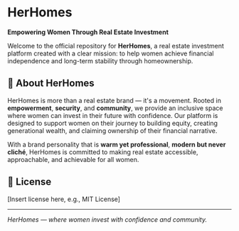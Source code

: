 # HerHomes

**Empowering Women Through Real Estate Investment**

Welcome to the official repository for **HerHomes**, a real estate investment platform created with a clear mission: to help women achieve financial independence and long-term stability through homeownership.

## 🌟 About HerHomes

HerHomes is more than a real estate brand — it's a movement. Rooted in **empowerment**, **security**, and **community**, we provide an inclusive space where women can invest in their future with confidence. Our platform is designed to support women on their journey to building equity, creating generational wealth, and claiming ownership of their financial narrative.

With a brand personality that is **warm yet professional**, **modern but never cliché**, HerHomes is committed to making real estate accessible, approachable, and achievable for all women.




## 📄 License

[Insert license here, e.g., MIT License]

---

*HerHomes — where women invest with confidence and community.*
